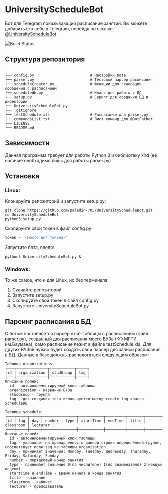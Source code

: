 UniversityScheduleBot
=========================
Бот для Telegram показывающий расписание занятий. Вы можете добавить его себе в Telegram, перейдя по ссылке: [@UniversityScheduleBot](http://telegram.me/UniversityScheduleBot)

![Build Status](https://travis-ci.org/paladin-705/UniversityScheduleBot.svg?branch=master)

Структура репозитория
------------
    .
    ├── config.py                         # Настройки бота
    ├── parser.py                         # Тестовый парсер расписания
    ├── scheduleCreator.py                # Функции для генерации сообщения с расписанием
    ├── scheduledb.py                     # Класс для работы с БД
    ├── setup.py                          # Скрипт для создания БД и директорий
    ├── UniversityScheduleBot.py 
    ├── .gitignore
    ├── testSchedule.xls                  # Расписание для parser.py
    ├── commandsList.txt                  # Лист команд для @BotFather
    ├── LICENSE
    └── README.md

Зависимости
------------
Данная программа требует для работы Python 3 и библиотеку xlrd (её наличие необходимо лишь для работы parser.py)

Установка
------------
### Linux:
Клонируйте репозиторий и запустите setup.py: 
```shell
git clone https://github.com/paladin-705/UniversityScheduleBot.git
cd UniversityScheduleBot
python3 setup.py
```
Скопируйте свой токен в файл config.py:
```python
token = '<место для токена>'
```
Запустите бота, введя: 
```shell
python3 UniversityScheduleBot.py &
```
### Windows:
То же самое, что и для Linux, но без терминала:
 1. Скачайте репозиторий
 2. Запустите setup.py
 3. Скопируйте свой токен в файл config.py
 4. Запустите UniversityScheduleBot.py

Парсинг расписания в БД
------------
С ботом поставляется парсер excel таблицы с расписанием (файл parser.py), созданный для расписания моего ВУЗа (КФ МГТУ им.Баумана), само расписание лежит в файле testSchedule.xls. Для других ВУЗов нужно будет создать свой парсер для записи расписания в БД. Данные в базе должны распологаться следующим образом:
```
Таблица organizations:
┌───┬──────────────┬───────────┬─────┐
│id │ organization │ studGroup │ tag │
├───┼──────────────┼───────────┼─────┤
Описание полей:
  id - автоинкрементируемый ключ таблицы
  organization - название ВУЗа
  studGroup - группа
  tag - для создания тега используется метод create_tag класса ScheduleDB

Таблица schedule:
┌───┬─────┬─────┬────────┬──────┬───────────┬─────────┬───────┬───────────┬──────────┐
│id │ tag │ day │ number │ type │ startTime │ endTime │ title │ classroom │ lecturer │
├───┼─────┼─────┼────────┼──────┼───────────┼─────────┼───────┼───────────┼──────────┤
Описание полей:
  id - автоинкрементируемый ключ таблицы
  tag - указывает на принадлежность данной строки определённой группе, соответсвует полю tag из таблицы organization
  day - принимает значения: Monday, Tuesday, Wednesday, Thursday, Friday, Saturday, Sunday
  number - порядковый номер занятия
  type - принимает значение 0(по числителю) 1(по знаменателю) 2(каждую неделю)
  startTime и endTime - время начала и конца занятия
  title - название
  classroom - кабинет
  lecturer - преподаватель
```
